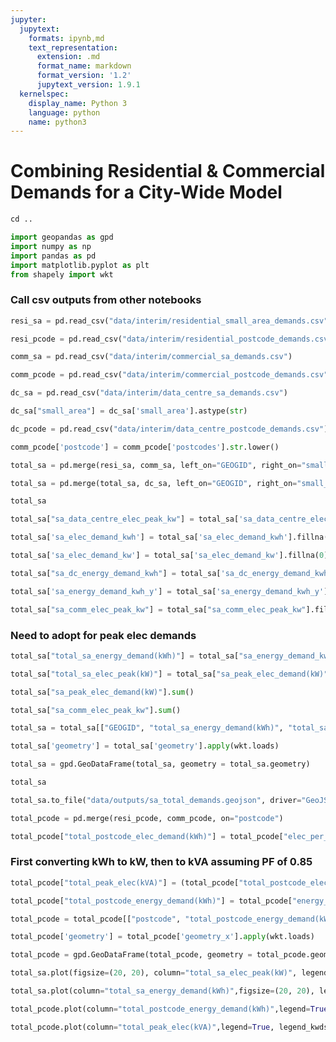 ```yaml
---
jupyter:
  jupytext:
    formats: ipynb,md
    text_representation:
      extension: .md
      format_name: markdown
      format_version: '1.2'
      jupytext_version: 1.9.1
  kernelspec:
    display_name: Python 3
    language: python
    name: python3
---
```


# Combining Residential & Commercial Demands for a City-Wide Model

```python
cd ..
```

```python
import geopandas as gpd
import numpy as np
import pandas as pd
import matplotlib.pyplot as plt
from shapely import wkt
```

### Call csv outputs from other notebooks

```python
resi_sa = pd.read_csv("data/interim/residential_small_area_demands.csv")
```

```python
resi_pcode = pd.read_csv("data/interim/residential_postcode_demands.csv")
```

```python
comm_sa = pd.read_csv("data/interim/commercial_sa_demands.csv")
```

```python
comm_pcode = pd.read_csv("data/interim/commercial_postcode_demands.csv")
```

```python
dc_sa = pd.read_csv("data/interim/data_centre_sa_demands.csv")
```

```python
dc_sa["small_area"] = dc_sa['small_area'].astype(str)
```

```python
dc_pcode = pd.read_csv("data/interim/data_centre_postcode_demands.csv")
```

```python
comm_pcode['postcode'] = comm_pcode['postcodes'].str.lower()
```

```python
total_sa = pd.merge(resi_sa, comm_sa, left_on="GEOGID", right_on="small_area", how="left", indicator=True)
```

```python
total_sa = pd.merge(total_sa, dc_sa, left_on="GEOGID", right_on="small_area", how="left")
```

```python
total_sa
```

```python
total_sa["sa_data_centre_elec_peak_kw"] = total_sa['sa_data_centre_elec_peak_kw'].fillna(0)
```

```python
total_sa['sa_elec_demand_kwh'] = total_sa['sa_elec_demand_kwh'].fillna(0)
```

```python
total_sa['sa_elec_demand_kw'] = total_sa['sa_elec_demand_kw'].fillna(0)
```

```python
total_sa["sa_dc_energy_demand_kwh"] = total_sa['sa_dc_energy_demand_kwh'].fillna(0)
```

```python
total_sa['sa_energy_demand_kwh_y'] = total_sa['sa_energy_demand_kwh_y'].fillna(0)
```

```python
total_sa["sa_comm_elec_peak_kw"] = total_sa["sa_comm_elec_peak_kw"].fillna(0)
```

### Need to adopt for peak elec demands

```python
total_sa["total_sa_energy_demand(kWh)"] = total_sa["sa_energy_demand_kwh_x"] + total_sa["sa_energy_demand_kwh_y"] + total_sa["sa_dc_energy_demand_kwh"]
```

```python
total_sa["total_sa_elec_peak(kW)"] = total_sa["sa_peak_elec_demand(kW)"] + total_sa["sa_comm_elec_peak_kw"] + total_sa["sa_data_centre_elec_peak_kw"]
```

```python
total_sa["sa_peak_elec_demand(kW)"].sum()
```

```python
total_sa["sa_comm_elec_peak_kw"].sum()
```

```python
total_sa = total_sa[["GEOGID", "total_sa_energy_demand(kWh)", "total_sa_elec_peak(kW)", "geometry"]]
```

```python
total_sa['geometry'] = total_sa['geometry'].apply(wkt.loads)
```

```python
total_sa = gpd.GeoDataFrame(total_sa, geometry = total_sa.geometry)
```

```python
total_sa
```

```python
total_sa.to_file("data/outputs/sa_total_demands.geojson", driver="GeoJSON")
```

```python
total_pcode = pd.merge(resi_pcode, comm_pcode, on="postcode")
```

```python
total_pcode["total_postcode_elec_demand(kWh)"] = total_pcode["elec_per_postcode_kwh"] + total_pcode["cibse_postcode_elec_demand_kwh"]
```

### First converting kWh to kW, then to kVA assuming PF of 0.85

```python
total_pcode["total_peak_elec(kVA)"] = (total_pcode["total_postcode_elec_demand(kWh)"] / (8760))*0.85
```

```python
total_pcode["total_postcode_energy_demand(kWh)"] = total_pcode["energy_per_postcode_kwh"] + total_pcode["postcode_energy_demand_kwh"]
```

```python
total_pcode = total_pcode[["postcode", "total_postcode_energy_demand(kWh)", "total_postcode_elec_demand(kWh)", "total_peak_elec(kVA)", "geometry_x"]]
```

```python
total_pcode['geometry'] = total_pcode['geometry_x'].apply(wkt.loads)
```

```python
total_pcode = gpd.GeoDataFrame(total_pcode, geometry = total_pcode.geometry)
```

```python
total_sa.plot(figsize=(20, 20), column="total_sa_elec_peak(kW)", legend=True, cmap="cividis", legend_kwds={'label': "Electricity Demands Peaks by Small Area (kW)"},)
```

```python
total_sa.plot(column="total_sa_energy_demand(kWh)",figsize=(20, 20), legend=True, cmap="cividis", legend_kwds={'label': "Total Energy Demand by Small_Area (kWh)"})
```

```python
total_pcode.plot(column="total_postcode_energy_demand(kWh)",legend=True, legend_kwds={'label': "Total Energy Demand by Postcode (kWh)"})
```

```python
total_pcode.plot(column="total_peak_elec(kVA)",legend=True, legend_kwds={'label': "Total Peak Elec Demand by Postcode (kVA)"})
```

```python

```

```python

```
